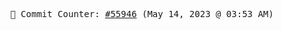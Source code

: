<p align="center">
    <samp>
        📮 Commit Counter: <a href="https://github.com/Javascript-void0/Javascript-void0/commits/main">#55946</a> (May 14, 2023 @ 03:53 AM)
    </samp>
</p>